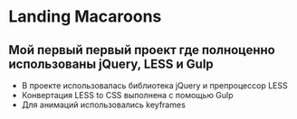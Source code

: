 # Landing Macaroons

## Мой первый первый проект где полноценно использованы jQuery, LESS и Gulp

- В проекте использовалась библиотека jQuery и препроцессор LESS
- Конвертация LESS to CSS выполнена с помощью Gulp
- Для анимаций использовались keyframes
